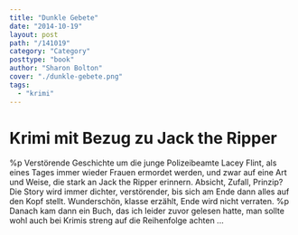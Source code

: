 ```yaml
---
title: "Dunkle Gebete"
date: "2014-10-19"
layout: post
path: "/141019"
category: "Category"
posttype: "book"
author: "Sharon Bolton"
cover: "./dunkle-gebete.png"
tags:
  - "krimi"
---
```

# Krimi mit Bezug zu Jack the Ripper

%p Verstörende Geschichte um die junge Polizeibeamte Lacey Flint, als eines Tages immer wieder Frauen ermordet werden, und zwar auf eine Art und Weise, die stark an Jack the Ripper erinnern. Absicht, Zufall, Prinzip? Die Story wird immer dichter, verstörender, bis sich am Ende dann alles auf den Kopf stellt. Wunderschön, klasse erzählt, Ende wird nicht verraten.
%p Danach kam dann ein Buch, das ich leider zuvor gelesen hatte, man sollte wohl auch bei Krimis streng auf die Reihenfolge achten ...
